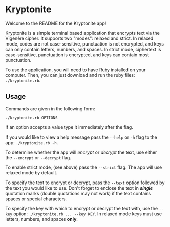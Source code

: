 # Kryptonite
Welcome to the README for the Kryptonite app!

Kryptonite is a simple terminal based application that encrypts text via the Vigenère cipher. It supports two "modes": relaxed and strict. In relaxed mode, codes are not case-sensitive, punctuation is not encrypted, and keys can only contain letters, numbers, and spaces. In strict mode, ciphertext is case-sensitive, punctuation is encrypted, and keys can contain most punctuation.

To use the application, you will need to have Ruby installed on your computer. Then, you can just download and run the ruby files: `./kryptonite.rb`.

## Usage
Commands are given in the following form:
```
./kryptonite.rb OPTIONS
```
If an option accepts a value type it immediately after the flag.

If you would like to view a help message pass the `--help` or `-h` flag to the app: `./kryptonite.rb -h`.

To determine whether the app will _encrypt_ or _decrypt_ the text, use either the `--encrypt` or `--decrypt` flag.

To enable strict mode, (see above) pass the `--strict` flag. The app will use relaxed mode by default.

To specify the text to encrypt or decrypt, pass the `--text` option followed by the text you would like to use. Don't forget to enclose the text in ***single*** quotation marks (double quotations may not work) if the text contains spaces or special characters.

To specify the key with which to encrypt or decrypt the text with, use the `--key` option: `./kryptonite.rb ... --key KEY`. In relaxed mode keys must use letters, numbers, and spaces **only**.
